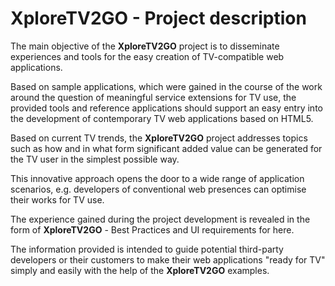 # XploreTV2GO - Project description

The main objective of the **XploreTV2GO** project is to disseminate experiences and tools for the easy creation of TV-compatible web applications.

Based on sample applications, which were gained in the course of the work around the question of meaningful service extensions for TV use, the provided tools and reference applications should support an easy entry into the development of contemporary TV web applications based on HTML5.

Based on current TV trends, the **XploreTV2GO** project addresses topics such as how and in what form significant added value can be generated for the TV user in the simplest possible way.

This innovative approach opens the door to a wide range of application scenarios, e.g. developers of conventional web presences can optimise their works for TV use.

The experience gained during the project development is revealed in the form of **XploreTV2GO** - Best Practices and UI requirements for here. 

The information provided is intended to guide potential third-party developers or their customers to make their web applications "ready for TV" simply and easily with the help of the **XploreTV2GO** examples. 
